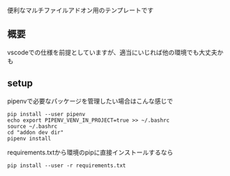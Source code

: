 便利なマルチファイルアドオン用のテンプレートです

## 概要
vscodeでの仕様を前提としていますが、適当にいじれば他の環境でも大丈夫かも



## setup
pipenvで必要なパッケージを管理したい場合はこんな感じで
```
pip install --user pipenv
echo export PIPENV_VENV_IN_PROJECT=true >> ~/.bashrc
source ~/.bashrc
cd "addon dev dir"
pipenv install
```
requirements.txtから環境のpipに直接インストールするなら
```
pip install --user -r requirements.txt
```


